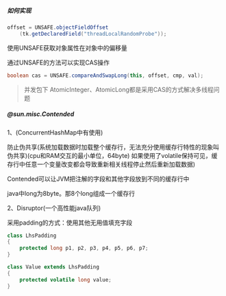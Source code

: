 ##### 如何实现

```java
offset = UNSAFE.objectFieldOffset
    (tk.getDeclaredField("threadLocalRandomProbe"));
```

使用UNSAFE获取对象属性在对象中的偏移量

通过UNSAFE的方法可以实现CAS操作

```java
boolean cas = UNSAFE.compareAndSwapLong(this, offset, cmp, val);
```

> 并发包下 AtomicInteger、AtomicLong都是采用CAS的方式解决多线程问题

##### @sun.misc.Contended

1、(ConcurrentHashMap中有使用)

防止伪共享(系统加载数据时加载整个缓存行，无法充分使用缓存行特性的现象叫伪共享)(cpu和RAM交互的最小单位，64byte)
如果使用了volatile保持可见，缓存行中任意一个变量改变都会导致重新相关线程停止然后重新加载数据)

Contended可以让JVM把注解的字段和其他字段放到不同的缓存行中

java中long为8byte。那8个long组成一个缓存行

2、Disruptor(一个高性能java队列)

采用padding的方式：使用其他无用值填充字段

```java
class LhsPadding
{
    protected long p1, p2, p3, p4, p5, p6, p7;
}

class Value extends LhsPadding
{
    protected volatile long value;
}
```